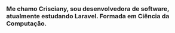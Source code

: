 <h3>Me chamo Crisciany, sou desenvolvedora de software, atualmente estudando Laravel. Formada em Ciência da Computação.</h3>

